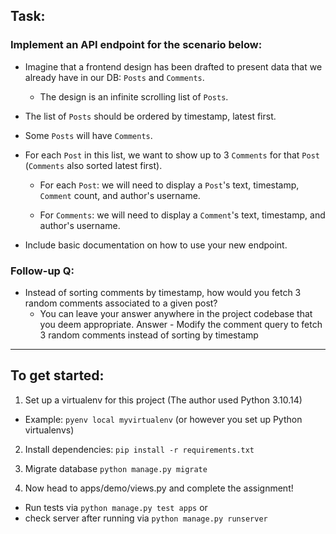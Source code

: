 ## Task:

### Implement an API endpoint for the scenario below:

- Imagine that a frontend design has been drafted to present data that we already have in our DB: `Posts` and `Comments`. 

  * The design is an infinite scrolling list of `Posts`.

- The list of `Posts` should be ordered by timestamp, latest first. 

- Some `Posts` will have `Comments`. 

- For each `Post` in this list, we want to show up to 3 `Comments` for that `Post` (`Comments` also sorted latest first).

  * For each `Post`: we will need to display a `Post`'s text, timestamp, `Comment` count, and author's username.

  * For `Comments`: we will need to display a `Comment`'s text, timestamp, and author's username.

- Include basic documentation on how to use your new endpoint.

### Follow-up Q: 
- Instead of sorting comments by timestamp, how would you fetch 3 random comments associated to a given post?
  * You can leave your answer anywhere in the project codebase that you deem appropriate.
Answer - Modify the comment query to fetch 3 random comments instead of sorting by timestamp
---

## To get started:

1. Set up a virtualenv for this project (The author used Python 3.10.14)

- Example: `pyenv local myvirtualenv` (or however you set up Python virtualenvs)

2. Install dependencies: `pip install -r requirements.txt`

3. Migrate database `python manage.py migrate`

4. Now head to apps/demo/views.py and complete the assignment!

- Run tests via `python manage.py test apps` or
- check server after running via `python manage.py runserver`
